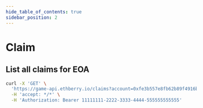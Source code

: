 ```yaml
---
hide_table_of_contents: true
sidebar_position: 2
---
```


# Claim

## List all claims for EOA

```bash
curl -X 'GET' \
  'https://game-api.ethberry.io/claims?account=0xfe3b557e8fb62b89f4916b721be55ceb828dbd73&skip=0&take=25' \
  -H 'accept: */*' \
  -H 'Authorization: Bearer 11111111-2222-3333-4444-555555555555'
```
